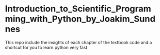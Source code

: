 # Introduction_to_Scientific_Programming_with_Python_by_Joakim_Sundnes
This repo include the insights of each chapter of the textbook code and a shortcut for you to learn python very fast
